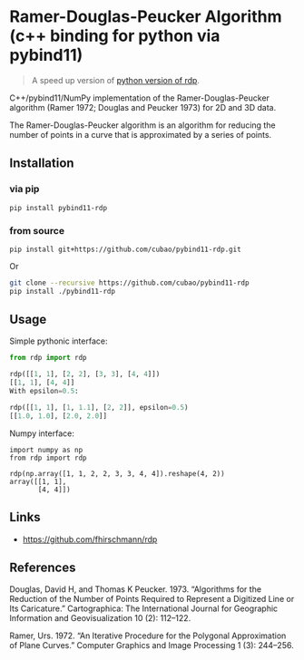 # Ramer-Douglas-Peucker Algorithm (c++ binding for python via pybind11)

>   A speed up version of [python version of rdp](https://github.com/fhirschmann/rdp).

C++/pybind11/NumPy implementation of the Ramer-Douglas-Peucker algorithm (Ramer 1972; Douglas and Peucker 1973) for 2D and 3D data.

The Ramer-Douglas-Peucker algorithm is an algorithm for reducing the number of points in a curve that is approximated by a series of points.


## Installation

### via pip

```
pip install pybind11-rdp
```

### from source

```
pip install git+https://github.com/cubao/pybind11-rdp.git
```

Or

```bash
git clone --recursive https://github.com/cubao/pybind11-rdp
pip install ./pybind11-rdp
```

## Usage

Simple pythonic interface:

```python
from rdp import rdp

rdp([[1, 1], [2, 2], [3, 3], [4, 4]])
[[1, 1], [4, 4]]
With epsilon=0.5:

rdp([[1, 1], [1, 1.1], [2, 2]], epsilon=0.5)
[[1.0, 1.0], [2.0, 2.0]]
```

Numpy interface:

```
import numpy as np
from rdp import rdp

rdp(np.array([1, 1, 2, 2, 3, 3, 4, 4]).reshape(4, 2))
array([[1, 1],
       [4, 4]])
```

## Links

-   https://github.com/fhirschmann/rdp

## References

Douglas, David H, and Thomas K Peucker. 1973. “Algorithms for the Reduction of the Number of Points Required to Represent a Digitized Line or Its Caricature.” Cartographica: The International Journal for Geographic Information and Geovisualization 10 (2): 112–122.

Ramer, Urs. 1972. “An Iterative Procedure for the Polygonal Approximation of Plane Curves.” Computer Graphics and Image Processing 1 (3): 244–256.